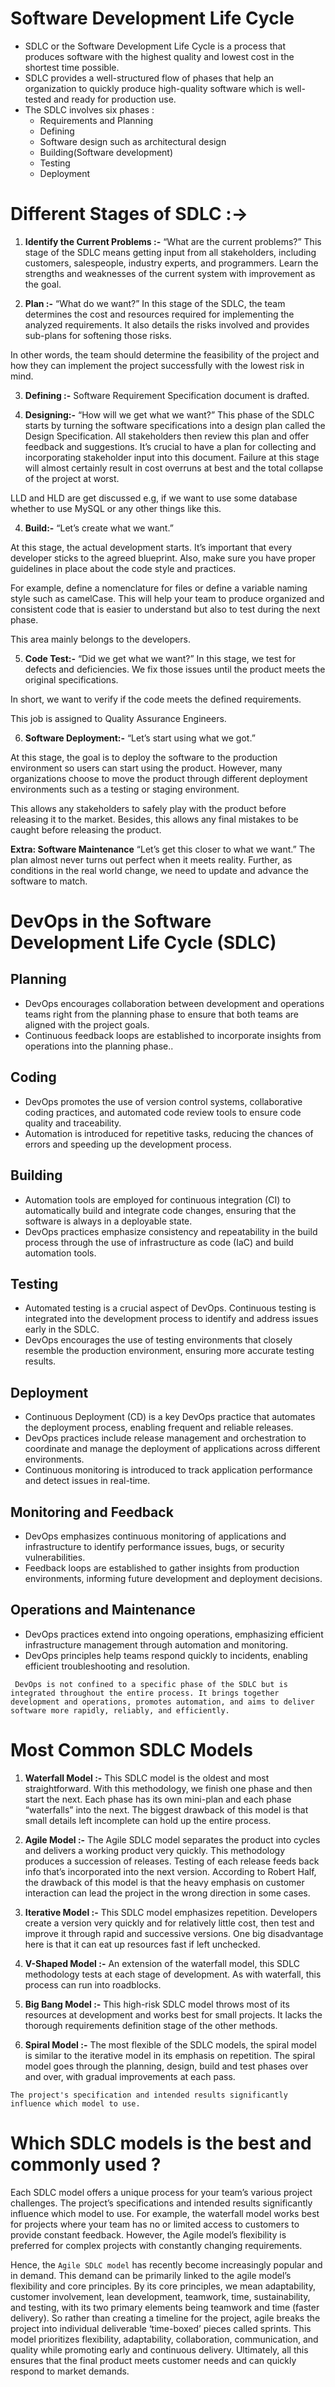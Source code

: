 # Software Development Life Cycle
- SDLC or the Software Development Life Cycle is a process that produces software with the highest quality and lowest cost in the shortest time possible. 
- SDLC provides a well-structured flow of phases that help an organization to quickly produce high-quality software which is well-tested and ready for production use.
- The SDLC involves six phases :
   - Requirements and Planning
   - Defining
   - Software design such as architectural design
   - Building(Software development)
   - Testing
   - Deployment

# Different Stages of SDLC :->

1. **Identify the Current Problems :-**
“What are the current problems?” This stage of the SDLC means getting input from all stakeholders, including customers, salespeople, industry experts, and programmers. Learn the strengths and weaknesses of the current system with improvement as the goal.

2. **Plan :-**
“What do we want?” In this stage of the SDLC, the team determines the cost and resources required for implementing the analyzed requirements. It also details the risks involved and provides sub-plans for softening those risks.

In other words, the team should determine the feasibility of the project and how they can implement the project successfully with the lowest risk in mind.

3. **Defining :-**
Software Requirement Specification document is drafted.

4. **Designing:-**
“How will we get what we want?” This phase of the SDLC starts by turning the software specifications into a design plan called the Design Specification. All stakeholders then review this plan and offer feedback and suggestions. It’s crucial to have a plan for collecting and incorporating stakeholder input into this document. Failure at this stage will almost certainly result in cost overruns at best and the total collapse of the project at worst.

LLD and HLD are get discussed e.g, if we want to use some database whether to use MySQL or any other things like this.

4. **Build:-**
“Let’s create what we want.”

At this stage, the actual development starts. It’s important that every developer sticks to the agreed blueprint. Also, make sure you have proper guidelines in place about the code style and practices.

For example, define a nomenclature for files or define a variable naming style such as camelCase. This will help your team to produce organized and consistent code that is easier to understand but also to test during the next phase.

This area mainly belongs to the developers.

5. **Code Test:-**
“Did we get what we want?” In this stage, we test for defects and deficiencies. We fix those issues until the product meets the original specifications.

In short, we want to verify if the code meets the defined requirements.

This job is assigned to Quality Assurance Engineers.

6. **Software Deployment:-**
“Let’s start using what we got.”

At this stage, the goal is to deploy the software to the production environment so users can start using the product. However, many organizations choose to move the product through different deployment environments such as a testing or staging environment.

This allows any stakeholders to safely play with the product before releasing it to the market. Besides, this allows any final mistakes to be caught before releasing the product.

**Extra: Software Maintenance**
“Let’s get this closer to what we want.” The plan almost never turns out perfect when it meets reality. Further, as conditions in the real world change, we need to update and advance the software to match.

# DevOps in the Software Development Life Cycle (SDLC)

## Planning
- DevOps encourages collaboration between development and operations teams right from the planning phase to ensure that both teams are aligned with the project goals.
- Continuous feedback loops are established to incorporate insights from operations into the planning phase..

## Coding
- DevOps promotes the use of version control systems, collaborative coding practices, and automated code review tools to ensure code quality and traceability.
- Automation is introduced for repetitive tasks, reducing the chances of errors and speeding up the development process.

## Building
- Automation tools are employed for continuous integration (CI) to automatically build and integrate code changes, ensuring that the software is always in a deployable state.
- DevOps practices emphasize consistency and repeatability in the build process through the use of infrastructure as code (IaC) and build automation tools.

## Testing
- Automated testing is a crucial aspect of DevOps. Continuous testing is integrated into the development process to identify and address issues early in the SDLC.
- DevOps encourages the use of testing environments that closely resemble the production environment, ensuring more accurate testing results.

## Deployment
- Continuous Deployment (CD) is a key DevOps practice that automates the deployment process, enabling frequent and reliable releases.
- DevOps practices include release management and orchestration to coordinate and manage the deployment of applications across different environments.
- Continuous monitoring is introduced to track application performance and detect issues in real-time.

## Monitoring and Feedback
- DevOps emphasizes continuous monitoring of applications and infrastructure to identify performance issues, bugs, or security vulnerabilities.
- Feedback loops are established to gather insights from production environments, informing future development and deployment decisions.

## Operations and Maintenance
- DevOps practices extend into ongoing operations, emphasizing efficient infrastructure management through automation and monitoring.
- DevOps principles help teams respond quickly to incidents, enabling efficient troubleshooting and resolution.

` DevOps is not confined to a specific phase of the SDLC but is integrated throughout the entire process. It brings together development and operations, promotes automation, and aims to deliver software more rapidly, reliably, and efficiently.`

# Most Common SDLC Models

1. **Waterfall Model :-**
This SDLC model is the oldest and most straightforward. With this methodology, we finish one phase and then start the next. Each phase has its own mini-plan and each phase “waterfalls” into the next. The biggest drawback of this model is that small details left incomplete can hold up the entire process.

2. **Agile Model :-**
The Agile SDLC model separates the product into cycles and delivers a working product very quickly. This methodology produces a succession of releases. Testing of each release feeds back info that’s incorporated into the next version. According to Robert Half, the drawback of this model is that the heavy emphasis on customer interaction can lead the project in the wrong direction in some cases.

3. **Iterative Model :-**
This SDLC model emphasizes repetition. Developers create a version very quickly and for relatively little cost, then test and improve it through rapid and successive versions. One big disadvantage here is that it can eat up resources fast if left unchecked.

4. **V-Shaped Model :-**
An extension of the waterfall model, this SDLC methodology tests at each stage of development. As with waterfall, this process can run into roadblocks.

5. **Big Bang Model :-**
This high-risk SDLC model throws most of its resources at development and works best for small projects. It lacks the thorough requirements definition stage of the other methods.

6. **Spiral Model :-**
The most flexible of the SDLC models, the spiral model is similar to the iterative model in its emphasis on repetition. The spiral model goes through the planning, design, build and test phases over and over, with gradual improvements at each pass.

`The project's specification and intended results significantly influence which model to use.`

# Which SDLC models is the best and commonly used ?
Each SDLC model offers a unique process for your team’s various project challenges. The project’s specifications and intended results significantly influence which model to use. For example, the waterfall model works best for projects where your team has no or limited access to customers to provide constant feedback. However, the Agile model’s flexibility is preferred for complex projects with constantly changing requirements.

Hence, the `Agile SDLC model` has recently become increasingly popular and in demand. This demand can be primarily linked to the agile model’s flexibility and core principles. By its core principles, we mean adaptability, customer involvement, lean development, teamwork, time, sustainability, and testing, with its two primary elements being teamwork and time (faster delivery). So rather than creating a timeline for the project, agile breaks the project into individual deliverable ‘time-boxed’ pieces called sprints. This model prioritizes flexibility, adaptability, collaboration, communication, and quality while promoting early and continuous delivery. Ultimately, all this ensures that the final product meets customer needs and can quickly respond to market demands. 






